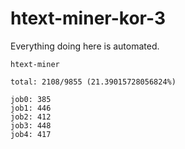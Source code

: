 # htext-miner-kor-3

Everything doing here is automated.

```
htext-miner

total: 2108/9855 (21.39015728056824%)

job0: 385
job1: 446
job2: 412
job3: 448
job4: 417
```